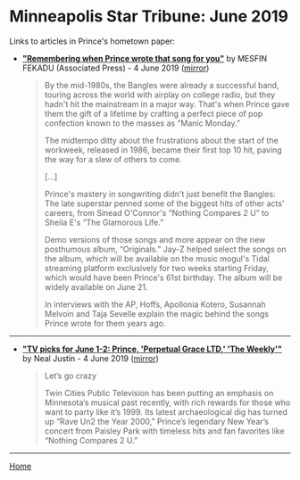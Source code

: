 # Minneapolis Star Tribune: June 2019

Links to articles in Prince's hometown paper:

 - [**"Remembering when Prince wrote that song for you"**](http://www.startribune.com/remembering-when-prince-wrote-that-song-for-you/510818462/) by MESFIN FEKADU (Associated Press) - 4 June 2019 ([mirror](https://web.archive.org/web/*/http://www.startribune.com/remembering-when-prince-wrote-that-song-for-you/510818462/))

    > By the mid-1980s, the Bangles were already a successful band, touring across the world with airplay on college radio, but they hadn't hit the mainstream in a major way. That's when Prince gave them the gift of a lifetime by crafting a perfect piece of pop confection known to the masses as “Manic Monday.”
    > 
    > The midtempo ditty about the frustrations about the start of the workweek, released in 1986, became their first top 10 hit, paving the way for a slew of others to come.
    > 
    > [...]
    > 
    > Prince's mastery in songwriting didn't just benefit the Bangles: The late superstar penned some of the biggest hits of other acts' careers, from Sinead O'Connor's “Nothing Compares 2 U” to Sheila E's “The Glamorous Life.”
    > 
    > Demo versions of those songs and more appear on the new posthumous album, “Originals.” Jay-Z helped select the songs on the album, which will be available on the music mogul's Tidal streaming platform exclusively for two weeks starting Friday, which would have been Prince's 61st birthday. The album will be widely available on June 21.
    > 
    > In interviews with the AP, Hoffs, Apollonia Kotero, Susannah Melvoin and Taja Sevelle explain the magic behind the songs Prince wrote for them years ago.

-----

 - [**"TV picks for June 1-2: Prince, 'Perpetual Grace LTD,' 'The Weekly'"**](http://www.startribune.com/tv-picks-for-june-1-2-prince-perpetual-grace-ltd-the-weekly/510669062/) by Neal Justin - 4 June 2019 ([mirror](https://web.archive.org/web/*/http://www.startribune.com/tv-picks-for-june-1-2-prince-perpetual-grace-ltd-the-weekly/510669062/))

    > Let’s go crazy
    > 
    > Twin Cities Public Television has been putting an emphasis on Minnesota’s musical past recently, with rich rewards for those who want to party like it’s 1999. Its latest archaeological dig has turned up “Rave Un2 the Year 2000,” Prince’s legendary New Year’s concert from Paisley Park with timeless hits and fan favorites like “Nothing Compares 2 U.”

-----

[Home](./)
